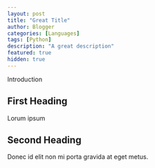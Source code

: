 ```yaml
---
layout: post
title: "Great Title"
author: Blogger
categories: [Languages]
tags: [Python]
description: "A great description"
featured: true
hidden: true
---
```


Introduction

## First Heading

Lorum ipsum

## Second Heading

Donec id elit non mi porta gravida at eget metus.